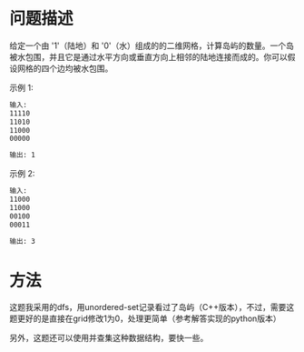 # 问题描述

给定一个由 '1'（陆地）和 '0'（水）组成的的二维网格，计算岛屿的数量。一个岛被水包围，并且它是通过水平方向或垂直方向上相邻的陆地连接而成的。你可以假设网格的四个边均被水包围。

示例 1:

```bash
输入:
11110
11010
11000
00000

输出: 1
```

示例 2:

```bash
输入:
11000
11000
00100
00011

输出: 3
```

# 方法

这题我采用的dfs，用unordered-set记录看过了岛屿（C++版本），不过，需要这题更好的是直接在grid修改1为0，处理更简单（参考解答实现的python版本）

另外，这题还可以使用并查集这种数据结构，要快一些。